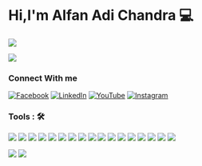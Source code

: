 # Hi,I'm Alfan Adi Chandra :computer:

![](https://readme-typing-svg.herokuapp.com?lines=Software+Engineer;Web+Developer;FullStack+Developer;BackEnd+Developer)


![](https://komarev.com/ghpvc/?username=alfancandra&color=green)


### Connect With me

[![Facebook](https://img.shields.io/badge/facebook-%231877F2.svg?&style=for-the-badge&logo=facebook&logoColor=white)](https://facebook.com/candra.alfan) [![LinkedIn](https://img.shields.io/badge/linkedin-%230077B5.svg?&style=for-the-badge&logo=linkedin&logoColor=white)](https://www.linkedin.com/in/alfancandra) [![YouTube](https://img.shields.io/badge/youtube-%23FF0000.svg?&style=for-the-badge&logo=youtube&logoColor=white)](https://www.youtube.com/ShippuUshi) [![Instagram](https://img.shields.io/badge/instagram-%23E4405F.svg?&style=for-the-badge&logo=instagram&logoColor=white)](https://instagram.com/alfan.ac)

### Tools : 🛠

<img src="https://img.shields.io/badge/Express.js-404D59?style=for-the-badge"> <img src="https://img.shields.io/badge/React-20232A?style=for-the-badge&logo=react&logoColor=61DAFB"> <img src="https://img.shields.io/badge/TypeScript-007ACC?style=for-the-badge&logo=typescript&logoColor=white"> <img src="https://img.shields.io/badge/Java%20-%23E00033.svg?&style=for-the-badge&logo=java&logoColor=white">  <img src="https://img.shields.io/badge/Lua-2C2D72?style=for-the-badge&logo=lua&logoColor=white">   <img src="https://img.shields.io/badge/python%20-%2314354C.svg?&style=for-the-badge&logo=python&logoColor=white">   <img src="https://img.shields.io/badge/c++%20-%2300599C.svg?&style=for-the-badge&logo=c%2B%2B&logoColor=white"> <img src="https://img.shields.io/badge/C-00599C?style=for-the-badge&logo=c&logoColor=white"> <img src="https://img.shields.io/badge/C%23-239120?style=for-the-badge&logo=c-sharp&logoColor=white"> <img src="https://img.shields.io/badge/javascript%20-%23323330.svg?&style=for-the-badge&logo=javascript&logoColor=%23F7DF1E">   <img src="https://img.shields.io/badge/PHP%20-%23777BB4.svg?&style=for-the-badge&logo=php&logoColor=white"> <img src="https://img.shields.io/badge/Node.js-43853D?style=for-the-badge&logo=node.js&logoColor=white"> <img src="https://img.shields.io/badge/HTML5-E34F26?style=for-the-badge&logo=html5&logoColor=white"> <img src="https://img.shields.io/badge/CSS3-1572B6?style=for-the-badge&logo=css3&logoColor=white"> <img src="https://img.shields.io/badge/C%23-239120?style=for-the-badge&logo=c-sharp&logoColor=white"> <img src="https://img.shields.io/badge/Laravel-FF2D20?style=for-the-badge&logo=laravel&logoColor=white"> <img src="https://img.shields.io/badge/MySQL-00000F?style=for-the-badge&logo=mysql&logoColor=white"> 


![](https://github-readme-stats.vercel.app/api?username=alfancandra&theme=tokyonight)
![](https://github-readme-stats.vercel.app/api/top-langs/?username=alfancandra&theme=tokyonight&layout=compact)

